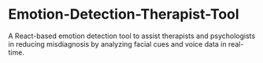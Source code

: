 # Emotion-Detection-Therapist-Tool
A React-based emotion detection tool to assist therapists and psychologists in reducing misdiagnosis by analyzing facial cues and voice data in real-time.
